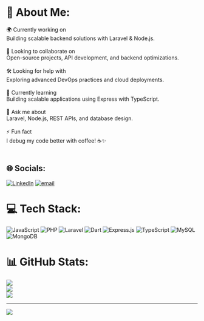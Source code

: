 # 💫 About Me:
🌍 Currently working on<br>Building scalable backend solutions with Laravel & Node.js.<br><br>🤝 Looking to collaborate on<br>Open-source projects, API development, and backend optimizations.<br><br>🛠️ Looking for help with<br>Exploring advanced DevOps practices and cloud deployments.<br><br>🌱 Currently learning<br>Building scalable applications using Express with TypeScript.<br><br>💬 Ask me about<br>Laravel, Node.js, REST APIs, and database design.<br><br>⚡ Fun fact<br>I debug my code better with coffee! ☕✨<br><br>


## 🌐 Socials:
[![LinkedIn](https://img.shields.io/badge/LinkedIn-%230077B5.svg?logo=linkedin&logoColor=white)](https://linkedin.com/in/jamshed-ali-b8a1802a8) [![email](https://img.shields.io/badge/Email-D14836?logo=gmail&logoColor=white)](mailto:jamshedlinkedin@gmail.com) 

# 💻 Tech Stack:
![JavaScript](https://img.shields.io/badge/javascript-%23323330.svg?style=for-the-badge&logo=javascript&logoColor=%23F7DF1E) ![PHP](https://img.shields.io/badge/php-%23777BB4.svg?style=for-the-badge&logo=php&logoColor=white) ![Laravel](https://img.shields.io/badge/laravel-%23FF2D20.svg?style=for-the-badge&logo=laravel&logoColor=white) ![Dart](https://img.shields.io/badge/dart-%230175C2.svg?style=for-the-badge&logo=dart&logoColor=white) ![Express.js](https://img.shields.io/badge/express.js-%23404d59.svg?style=for-the-badge&logo=express&logoColor=%2361DAFB) ![TypeScript](https://img.shields.io/badge/typescript-%23007ACC.svg?style=for-the-badge&logo=typescript&logoColor=white) ![MySQL](https://img.shields.io/badge/mysql-4479A1.svg?style=for-the-badge&logo=mysql&logoColor=white) ![MongoDB](https://img.shields.io/badge/MongoDB-%234ea94b.svg?style=for-the-badge&logo=mongodb&logoColor=white) 
# 📊 GitHub Stats:
![](https://github-readme-stats.vercel.app/api?username=dev-jamshed&theme=dark&hide_border=false&include_all_commits=false&count_private=false)<br/>
![](https://github-readme-streak-stats.herokuapp.com/?user=dev-jamshed&theme=dark&hide_border=false)<br/>
![](https://github-readme-stats.vercel.app/api/top-langs/?username=dev-jamshed&theme=dark&hide_border=false&include_all_commits=false&count_private=false&layout=compact)

---
[![](https://visitcount.itsvg.in/api?id=dev-jamshed&icon=0&color=0)](https://visitcount.itsvg.in)

<!-- Proudly created with GPRM ( https://gprm.itsvg.in ) -->
